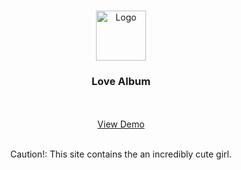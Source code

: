 <!-- Improved compatibility of back to top link: See: https://github.com/othneildrew/Best-README-Template/pull/73 -->

<a name="readme-top"></a>


<!-- PROJECT LOGO -->
<br />
<div align="center">
  <a href="https://github.com/JoaoFranco03/photography-portfolio">
    <img src="dist/assets/Logo.jpg" alt="Logo" width="80" height="80">
  </a>

  <h3 align="center">Love Album</h3>

  <p align="center">
    <br />
    <br />
    <a href="https://lovealbum.netlify.app/">View Demo</a>
    <br />
    <br />
    <p>Caution!: This site contains the an incredibly cute girl.<p>
    
  </p>
</div>

